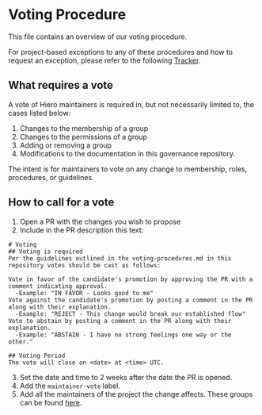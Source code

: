 # Voting Procedure

This file contains an overview of our voting procedure.

For project-based exceptions to any of these procedures and how to request an exception, please refer to the following [Tracker](https://github.com/hiero-ledger/governance/blob/main/project-rules-exceptions.md).
                                                                                                                                 
## What requires a vote
                                                                                                                                 
A vote of Hiero maintainers is required in, but not necessarily limited to, the cases listed below:

1. Changes to the membership of a group
2. Changes to the permissions of a group
3. Adding or removing a group
4. Modifications to the documentation in this governance repository.

The intent is for maintainers to vote on any change to membership, roles, procedures, or guidelines.

## How to call for a vote

1. Open a PR with the changes you wish to propose
2. Include in the PR description this text:

```
# Voting
## Voting is required
Per the guidelines outlined in the voting-procedures.md in this repository votes should be cast as follows:

Vote in favor of the candidate's promotion by approving the PR with a comment indicating approval.
  -Example: "IN FAVOR - Looks good to me"
Vote against the candidate's promotion by posting a comment in the PR along with their explanation.
  -Example: "REJECT - This change would break our established flow"
Vote to abstain by posting a comment in the PR along with their explanation.
  -Example: "ABSTAIN - I have no strong feelings one way or the other."

## Voting Period
The vote will close on <date> at <time> UTC.
```

3. Set the date and time to 2 weeks after the date the PR is opened.
4. Add the `maintainer-vote` label.
5. Add all the maintainers of the project the change affects. These groups can be found [here](https://github.com/hiero-ledger/governance/blob/main/config.yaml).
